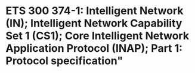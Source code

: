 # ETS 300 374-1: Intelligent Network (IN); Intelligent Network Capability Set 1 (CS1); Core Intelligent Network Application Protocol (INAP); Part 1: Protocol specification"


